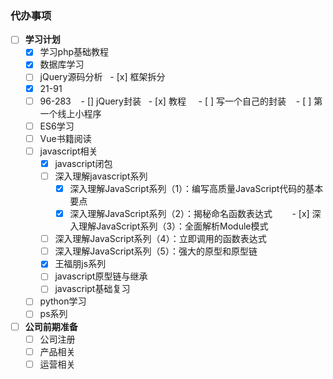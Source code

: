 ### 代办事项
- [ ] **学习计划**
    - [x] 学习php基础教程
    - [x] 数据库学习
    - [ ] jQuery源码分析 
    	- [x] 框架拆分
	- [x] 21-91
	- [ ] 96-283
    - [] jQuery封装
    	- [x] 教程
    	- [ ] 写一个自己的封装
    - [ ] 第一个线上小程序
    - [ ] ES6学习
    - [ ] Vue书籍阅读
    - [ ] javascript相关
        - [x] javascript闭包
        - [ ] 深入理解javascript系列
	        - [x] 深入理解JavaScript系列（1）：编写高质量JavaScript代码的基本要点
	        - [x] 深入理解JavaScript系列（2）：揭秘命名函数表达式 
	        - [x] 深入理解JavaScript系列（3）：全面解析Module模式
		- [ ] 深入理解JavaScript系列（4）：立即调用的函数表达式
		- [ ] 深入理解JavaScript系列（5）：强大的原型和原型链
        - [x] 王福朋js系列
        - [ ] javascript原型链与继承
        - [ ] javascript基础复习
    -  [ ] python学习
    - [ ] ps系列
- [ ] **公司前期准备**
    - [ ] 公司注册
    - [ ] 产品相关
    - [ ] 运营相关
